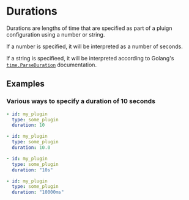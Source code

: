 # Durations

Durations are lengths of time that are specified as part of a pluign configuration using a number or string. 

If a number is specified, it will be interpreted as a number of seconds.

If a string is specifieed, it will be interpreted according to Golang's [`time.ParseDuration`](https://golang.org/src/time/format.go?s=40541:40587#L1369) documentation. 

## Examples

### Various ways to specify a duration of 10 seconds

```yaml
- id: my_plugin
  type: some_plugin
  duration: 10
```

```yaml
- id: my_plugin
  type: some_plugin
  duration: 10.0
```

```yaml
- id: my_plugin
  type: some_plugin
  duration: "10s"
```

```yaml
- id: my_plugin
  type: some_plugin
  duration: "10000ms"
```